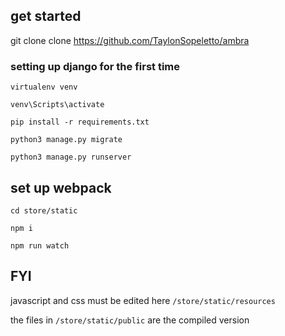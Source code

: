 ## get started ##

git clone clone https://github.com/TaylonSopeletto/ambra

### setting up django for the first time ###

`virtualenv venv`

`venv\Scripts\activate`

`pip install -r requirements.txt`

`python3 manage.py migrate`

`python3 manage.py runserver`

## set up webpack ##

`cd store/static`

`npm i`

`npm run watch`

## FYI ##

javascript and css must be edited here `/store/static/resources`

the files in `/store/static/public` are the compiled version


